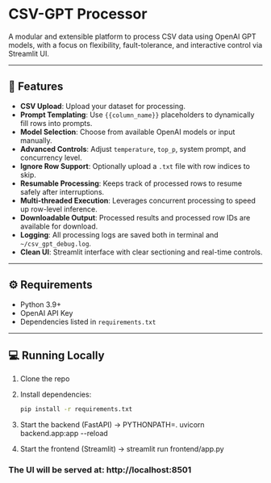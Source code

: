 # CSV-GPT Processor

A modular and extensible platform to process CSV data using OpenAI GPT models, with a focus on flexibility, fault-tolerance, and interactive control via Streamlit UI.

---

## 🚀 Features

- **CSV Upload**: Upload your dataset for processing.
- **Prompt Templating**: Use `{{column_name}}` placeholders to dynamically fill rows into prompts.
- **Model Selection**: Choose from available OpenAI models or input manually.
- **Advanced Controls**: Adjust `temperature`, `top_p`, system prompt, and concurrency level.
- **Ignore Row Support**: Optionally upload a `.txt` file with row indices to skip.
- **Resumable Processing**: Keeps track of processed rows to resume safely after interruptions.
- **Multi-threaded Execution**: Leverages concurrent processing to speed up row-level inference.
- **Downloadable Output**: Processed results and processed row IDs are available for download.
- **Logging**: All processing logs are saved both in terminal and `~/csv_gpt_debug.log`.
- **Clean UI**: Streamlit interface with clear sectioning and real-time controls.


---

## ⚙️ Requirements

- Python 3.9+
- OpenAI API Key
- Dependencies listed in `requirements.txt`

---

## 💻 Running Locally

1. Clone the repo
2. Install dependencies:
   ```bash
   pip install -r requirements.txt

4. Start the backend (FastAPI) -> PYTHONPATH=. uvicorn backend.app:app --reload

5. Start the frontend (Streamlit) -> streamlit run frontend/app.py

### The UI will be served at: http://localhost:8501

